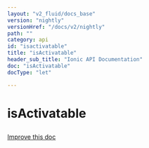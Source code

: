 ```yaml
---
layout: "v2_fluid/docs_base"
version: "nightly"
versionHref: "/docs/v2/nightly"
path: ""
category: api
id: "isactivatable"
title: "isActivatable"
header_sub_title: "Ionic API Documentation"
doc: "isActivatable"
docType: "let"

---
```










<h1 class="api-title">
<a class="anchor" name="is-activatable" href="#is-activatable"></a>

isActivatable





</h1>

<a class="improve-v2-docs" href="http://github.com/driftyco/ionic/edit/master//src/components/tap-click/tap-click.ts#L198">
Improve this doc
</a>










<!-- @usage tag -->


<!-- @property tags -->



<!-- instance methods on the class -->




<!-- related link --><!-- end content block -->


<!-- end body block -->

